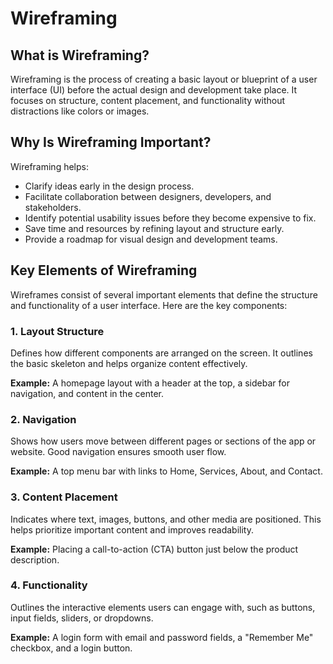 # Wireframing

## What is Wireframing?

Wireframing is the process of creating a basic layout or blueprint of a user interface (UI) before the actual design and development take place. It focuses on structure, content placement, and functionality without distractions like colors or images.

## Why Is Wireframing Important?

Wireframing helps:
- Clarify ideas early in the design process.
- Facilitate collaboration between designers, developers, and stakeholders.
- Identify potential usability issues before they become expensive to fix.
- Save time and resources by refining layout and structure early.
- Provide a roadmap for visual design and development teams.
  
## Key Elements of Wireframing

Wireframes consist of several important elements that define the structure and functionality of a user interface. Here are the key components:

### 1. Layout Structure
Defines how different components are arranged on the screen. It outlines the basic skeleton and helps organize content effectively.

**Example:** A homepage layout with a header at the top, a sidebar for navigation, and content in the center.

### 2. Navigation
Shows how users move between different pages or sections of the app or website. Good navigation ensures smooth user flow.

**Example:** A top menu bar with links to Home, Services, About, and Contact.

### 3. Content Placement
Indicates where text, images, buttons, and other media are positioned. This helps prioritize important content and improves readability.

**Example:** Placing a call-to-action (CTA) button just below the product description.

### 4. Functionality
Outlines the interactive elements users can engage with, such as buttons, input fields, sliders, or dropdowns.

**Example:** A login form with email and password fields, a "Remember Me" checkbox, and a login button.

